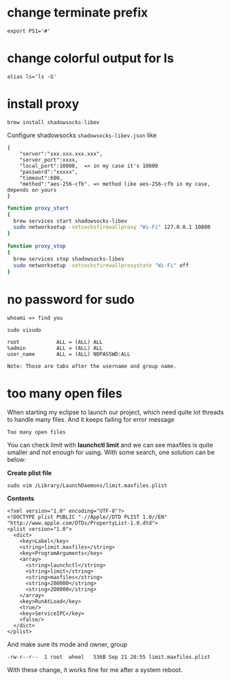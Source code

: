 # change terminate prefix
```
export PS1='#'
```

# change colorful output for ls
```
alias ls='ls -G'
```

# install proxy
```
brew install shadowsocks-libev
```

Configure shadowsocks `shadowsocks-libev.json` like 

```
{
    "server":"xxx.xxx.xxx.xxx",
    "server_port":xxxx,
    "local_port":10800,  => in my case it's 10800
    "password":"xxxxx",
    "timeout":600,
    "method":"aes-256-cfb". => method like aes-256-cfb in my case, depends on yours
}
```

```bash
function proxy_start
{
  brew services start shadowsocks-libev
  sudo networksetup -setsocksfirewallproxy "Wi-Fi" 127.0.0.1 10800
}

function proxy_stop
{
  brew services stop shadowsocks-libev
  sudo networksetup -setsocksfirewallproxystate "Wi-Fi" off
}

```

# no password for sudo
```
whoami => find you

sudo visudo

root            ALL = (ALL) ALL
%admin          ALL = (ALL) ALL
user_name       ALL = (ALL) NOPASSWD:ALL

Note: Those are tabs after the username and group name. 
```

# too many open files
When starting my eclipse to launch our project, which need quite lot threads to handle many files.
And it keeps failing for error message 

```
Too many open files
```

You can check limit with **launchctl limit** and we can see maxfiles is quite smaller and not enough for using. With some search, one solution can be below:


**Create plist file**

```
sudo vim /Library/LaunchDaemons/limit.maxfiles.plist
```

**Contents**

```
<?xml version="1.0" encoding="UTF-8"?>
<!DOCTYPE plist PUBLIC "-//Apple//DTD PLIST 1.0//EN" "http://www.apple.com/DTDs/PropertyList-1.0.dtd">
<plist version="1.0">
  <dict>
    <key>Label</key>
    <string>limit.maxfiles</string>
    <key>ProgramArguments</key>
    <array>
      <string>launchctl</string>
      <string>limit</string>
      <string>maxfiles</string>
      <string>200000</string>
      <string>200000</string>
    </array>
    <key>RunAtLoad</key>
    <true/>
    <key>ServiceIPC</key>
    <false/>
  </dict>
</plist>
```

And make sure its mode and owner, group

```
-rw-r--r--  1 root  wheel   536B Sep 21 20:55 limit.maxfiles.plist
```

With these change, it works fine for me after a system reboot.
